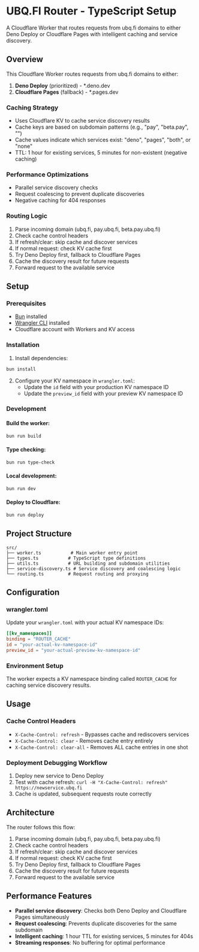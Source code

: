 # UBQ.FI Router - TypeScript Setup

A Cloudflare Worker that routes requests from ubq.fi domains to either Deno Deploy or Cloudflare Pages with intelligent caching and service discovery.

## Overview

This Cloudflare Worker routes requests from ubq.fi domains to either:
1. **Deno Deploy** (prioritized) - *.deno.dev
2. **Cloudflare Pages** (fallback) - *.pages.dev

### Caching Strategy
- Uses Cloudflare KV to cache service discovery results
- Cache keys are based on subdomain patterns (e.g., "pay", "beta.pay", "")
- Cache values indicate which services exist: "deno", "pages", "both", or "none"
- TTL: 1 hour for existing services, 5 minutes for non-existent (negative caching)

### Performance Optimizations
- Parallel service discovery checks
- Request coalescing to prevent duplicate discoveries
- Negative caching for 404 responses

### Routing Logic
1. Parse incoming domain (ubq.fi, pay.ubq.fi, beta.pay.ubq.fi)
2. Check cache control headers
3. If refresh/clear: skip cache and discover services
4. If normal request: check KV cache first
5. Try Deno Deploy first, fallback to Cloudflare Pages
6. Cache the discovery result for future requests
7. Forward request to the available service

## Setup

### Prerequisites
- [Bun](https://bun.sh/) installed
- [Wrangler CLI](https://developers.cloudflare.com/workers/wrangler/install-and-update/) installed
- Cloudflare account with Workers and KV access

### Installation

1. Install dependencies:
```bash
bun install
```

2. Configure your KV namespace in `wrangler.toml`:
   - Update the `id` field with your production KV namespace ID
   - Update the `preview_id` field with your preview KV namespace ID

### Development

#### Build the worker:
```bash
bun run build
```

#### Type checking:
```bash
bun run type-check
```

#### Local development:
```bash
bun run dev
```

#### Deploy to Cloudflare:
```bash
bun run deploy
```

## Project Structure

```
src/
├── worker.ts           # Main worker entry point
├── types.ts           # TypeScript type definitions
├── utils.ts           # URL building and subdomain utilities
├── service-discovery.ts # Service discovery and coalescing logic
└── routing.ts         # Request routing and proxying
```

## Configuration

### wrangler.toml
Update your `wrangler.toml` with your actual KV namespace IDs:

```toml
[[kv_namespaces]]
binding = "ROUTER_CACHE"
id = "your-actual-kv-namespace-id"
preview_id = "your-actual-preview-kv-namespace-id"
```

### Environment Setup
The worker expects a KV namespace binding called `ROUTER_CACHE` for caching service discovery results.

## Usage

### Cache Control Headers

- `X-Cache-Control: refresh` - Bypasses cache and rediscovers services
- `X-Cache-Control: clear` - Removes cache entry entirely
- `X-Cache-Control: clear-all` - Removes ALL cache entries in one shot

### Deployment Debugging Workflow

1. Deploy new service to Deno Deploy
2. Test with cache refresh: `curl -H "X-Cache-Control: refresh" https://newservice.ubq.fi`
3. Cache is updated, subsequent requests route correctly

## Architecture

The router follows this flow:
1. Parse incoming domain (ubq.fi, pay.ubq.fi, beta.pay.ubq.fi)
2. Check cache control headers
3. If refresh/clear: skip cache and discover services
4. If normal request: check KV cache first
5. Try Deno Deploy first, fallback to Cloudflare Pages
6. Cache the discovery result for future requests
7. Forward request to the available service

## Performance Features

- **Parallel service discovery**: Checks both Deno Deploy and Cloudflare Pages simultaneously
- **Request coalescing**: Prevents duplicate discoveries for the same subdomain
- **Intelligent caching**: 1 hour TTL for existing services, 5 minutes for 404s
- **Streaming responses**: No buffering for optimal performance
